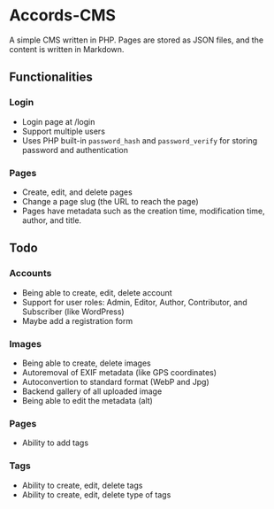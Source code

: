 # Accords-CMS
A simple CMS written in PHP. Pages are stored as JSON files, and the content is written in Markdown. 

## Functionalities

### Login
 - Login page at /login
 - Support multiple users
 - Uses PHP built-in `password_hash` and `password_verify` for storing password and authentication

### Pages
 - Create, edit, and delete pages
 - Change a page slug (the URL to reach the page)
 - Pages have metadata such as the creation time, modification time, author, and title.

## Todo

### Accounts
 - Being able to create, edit, delete account
 - Support for user roles: Admin, Editor, Author, Contributor, and Subscriber (like WordPress)
 - Maybe add a registration form

### Images
 - Being able to create, delete images
 - Autoremoval of EXIF metadata (like GPS coordinates)
 - Autoconvertion to standard format (WebP and Jpg)
 - Backend gallery of all uploaded image
 - Being able to edit the metadata (alt)

### Pages
 - Ability to add tags

### Tags
 - Ability to create, edit, delete tags
 - Ability to create, edit, delete type of tags
 
